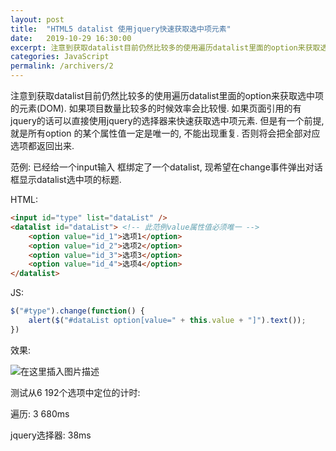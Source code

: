 ```yaml
---
layout: post
title:  "HTML5 datalist 使用jquery快速获取选中项元素"
date:   2019-10-29 16:30:00
excerpt: 注意到获取datalist目前仍然比较多的使用遍历datalist里面的option来获取选中项的元素(DOM). 如果项目数量比较多的时候效率会比较慢. 如果页面引用的有jquery的话可以直接使用jquery的选择器来快速获取选中项元素. 但是有一个前提, 就是所有option 的某个属性值一定是唯一的, 不能出现重复. 否则将会把全部对应选项都返回出来.
categories: JavaScript
permalink: /archivers/2
---
```


注意到获取datalist目前仍然比较多的使用遍历datalist里面的option来获取选中项的元素(DOM). 如果项目数量比较多的时候效率会比较慢. 如果页面引用的有jquery的话可以直接使用jquery的选择器来快速获取选中项元素. 但是有一个前提, 就是所有option 的某个属性值一定是唯一的, 不能出现重复. 否则将会把全部对应选项都返回出来.

范例: 已经给一个input输入 框绑定了一个datalist, 现希望在change事件弹出对话框显示datalist选中项的标题.

HTML: 

```html
<input id="type" list="dataList" />
<datalist id="dataList"> <!-- 此范例value属性值必须唯一 -->
	<option value="id_1">选项1</option>
	<option value="id_2">选项2</option>
	<option value="id_3">选项3</option>
	<option value="id_4">选项4</option>
</datalist>
```
JS:
```javascript
$("#type").change(function() {
	alert($("#dataList option[value=" + this.value + "]").text());
})
```

效果: 

![在这里插入图片描述](https://picx.zhimg.com/80/v2-ec599a82b306c2e161274c6083def1cb.gif)

测试从6 192个选项中定位的计时:

遍历: 3 680ms

jquery选择器: 38ms
